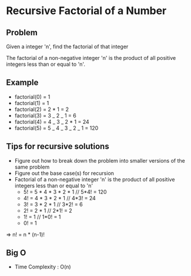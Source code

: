 # Recursive Factorial of a Number

## Problem

Given a integer 'n', find the factorial of that integer

The factorial of a non-negative integer 'n' is the product of all positive integers less than or equal to 'n'.

## Example

- factorial(0) = 1
- factorial(1) = 1
- factorial(2) = 2 \* 1 = 2
- factorial(3) = 3 _ 2 _ 1 = 6
- factorial(4) = 4 _ 3 _ 2 \* 1 = 24
- factorial(5) = 5 _ 4 _ 3 _ 2 _ 1 = 120

## Tips for recursive solutions

- Figure out how to break down the problem into smaller versions of the same problem
- Figure out the base case(s) for recursion
- Factorial of a non-negative integer 'n' is the product of all positive integers less than or equal to 'n'
  - 5! = 5 \* 4 \* 3 \* 2 \* 1 // 5\*4! = 120
  - 4! = 4 \* 3 \* 2 \* 1 // 4\*3! = 24
  - 3! = 3 \* 2 \* 1 // 3\*2! = 6
  - 2! = 2 \* 1 // 2\*1! = 2
  - 1! = 1 // 1\*0! = 1
  - 0! = 1

=> n! = n \* (n-1)!

## Big O

- Time Complexity : O(n)
